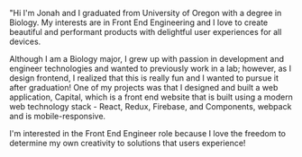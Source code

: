 "Hi I'm Jonah and I graduated from University of Oregon with a degree in Biology. My interests are in Front End Engineering and I love to create beautiful and performant products with delightful user experiences for all devices.

Although I am a Biology major, I grew up with passion in development and engineer technologies and wanted to previously work in a lab; however, as I design frontend, I realized that this is really fun and I wanted to pursue it after graduation! One of my projects was that I designed and built a web application, Capital, which is a front end website that is built using a modern web technology stack - React, Redux, Firebase, and Components, webpack and is mobile-responsive.

I'm interested in the Front End Engineer role because I love the freedom to determine my own creativity to solutions that users experience!
